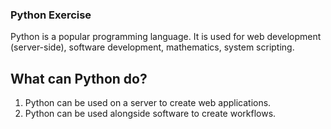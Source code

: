 ### Python Exercise
Python is a popular programming language. It is used for web development (server-side), software development, mathematics,
system scripting.

## What can Python do?
1. Python can be used on a server to create web applications.
2. Python can be used alongside software to create workflows.